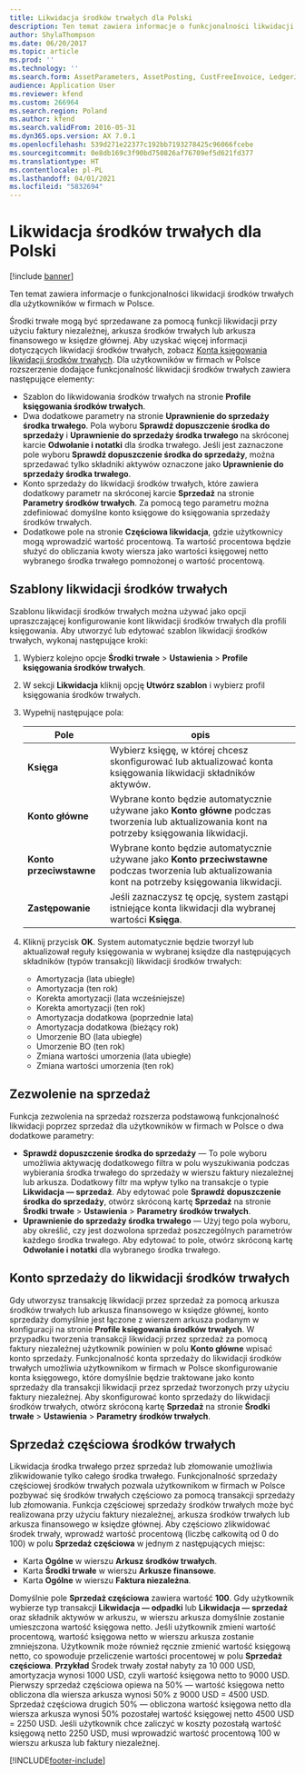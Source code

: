```yaml
---
title: Likwidacja środków trwałych dla Polski
description: Ten temat zawiera informacje o funkcjonalności likwidacji środków trwałych dla użytkowników w firmach w Polsce.
author: ShylaThompson
ms.date: 06/20/2017
ms.topic: article
ms.prod: ''
ms.technology: ''
ms.search.form: AssetParameters, AssetPosting, CustFreeInvoice, LedgerJournalTable
audience: Application User
ms.reviewer: kfend
ms.custom: 266964
ms.search.region: Poland
ms.author: kfend
ms.search.validFrom: 2016-05-31
ms.dyn365.ops.version: AX 7.0.1
ms.openlocfilehash: 539d271e22377c192bb7193278425c96066fcebe
ms.sourcegitcommit: 0e8db169c3f90bd750826af76709ef5d621fd377
ms.translationtype: HT
ms.contentlocale: pl-PL
ms.lasthandoff: 04/01/2021
ms.locfileid: "5832694"
---
```

# <a name="fixed-assets-disposal-for-poland"></a>Likwidacja środków trwałych dla Polski

[!include [banner](../includes/banner.md)]

Ten temat zawiera informacje o funkcjonalności likwidacji środków trwałych dla użytkowników w firmach w Polsce. 

Środki trwałe mogą być sprzedawane za pomocą funkcji likwidacji przy użyciu faktury niezależnej, arkusza środków trwałych lub arkusza finansowego w księdze głównej. Aby uzyskać więcej informacji dotyczących likwidacji środków trwałych, zobacz [Konta księgowania likwidacji środków trwałych](../fixed-assets/fixed-asset-disposal-posting-accounts.md). Dla użytkowników w firmach w Polsce rozszerzenie dodające funkcjonalność likwidacji środków trwałych zawiera następujące elementy:

-   Szablon do likwidowania środków trwałych na stronie **Profile księgowania środków trwałych**.
-   Dwa dodatkowe parametry na stronie **Uprawnienie do sprzedaży środka trwałego**. Pola wyboru **Sprawdź dopuszczenie środka do sprzedaży** i **Uprawnienie do sprzedaży środka trwałego** na skróconej karcie **Odwołanie i notatki** dla środka trwałego. Jeśli jest zaznaczone pole wyboru **Sprawdź dopuszczenie środka do sprzedaży**, można sprzedawać tylko składniki aktywów oznaczone jako **Uprawnienie do sprzedaży środka trwałego**.
-   Konto sprzedaży do likwidacji środków trwałych, które zawiera dodatkowy parametr na skróconej karcie **Sprzedaż** na stronie **Parametry środków trwałych**. Za pomocą tego parametru można zdefiniować domyślne konto księgowe do księgowania sprzedaży środków trwałych.
-   Dodatkowe pole na stronie **Częściowa likwidacja**, gdzie użytkownicy mogą wprowadzić wartość procentową. Ta wartość procentowa będzie służyć do obliczania kwoty wiersza jako wartości księgowej netto wybranego środka trwałego pomnożonej o wartość procentową.

## <a name="templates-for-fixed-asset-disposal"></a>Szablony likwidacji środków trwałych
Szablonu likwidacji środków trwałych można używać jako opcji upraszczającej konfigurowanie kont likwidacji środków trwałych dla profili księgowania. Aby utworzyć lub edytować szablon likwidacji środków trwałych, wykonaj następujące kroki:

1. Wybierz kolejno opcje **Środki trwałe** &gt; **Ustawienia** &gt; **Profile księgowania środków trwałych**.
2. W sekcji **Likwidacja** kliknij opcję **Utwórz szablon** i wybierz profil księgowania środków trwałych.
3. Wypełnij następujące pola:

   |                  Pole          |                     opis                                                                                                             |
   |---------------------------------|---------------------------------------------------------------------------------------------------------------------------------------------|
   |      <strong>Księga</strong>      |                           Wybierz księgę, w której chcesz skonfigurować lub aktualizować konta księgowania likwidacji składników aktywów.                            |
   |  <strong>Konto główne</strong>  |    Wybrane konto będzie automatycznie używane jako <strong>Konto główne</strong> podczas tworzenia lub aktualizowania kont na potrzeby księgowania likwidacji.    |
   | <strong>Konto przeciwstawne</strong> | Wybrane konto będzie automatycznie używane jako <strong>Konto przeciwstawne</strong> podczas tworzenia lub aktualizowania kont na potrzeby księgowania likwidacji. |
   |   <strong>Zastępowanie</strong>    |                   Jeśli zaznaczysz tę opcję, system zastąpi istniejące konta likwidacji dla wybranej wartości <strong>Księga</strong>.                   |


4. Kliknij przycisk **OK**. System automatycznie będzie tworzył lub aktualizował reguły księgowania w wybranej księdze dla następujących składników (typów transakcji) likwidacji środków trwałych:
   -   Amortyzacja (lata ubiegłe)
   -   Amortyzacja (ten rok)
   -   Korekta amortyzacji (lata wcześniejsze)
   -   Korekta amortyzacji (ten rok)
   -   Amortyzacja dodatkowa (poprzednie lata)
   -   Amortyzacja dodatkowa (bieżący rok)
   -   Umorzenie BO (lata ubiegłe)
   -   Umorzenie BO (ten rok)
   -   Zmiana wartości umorzenia (lata ubiegłe)
   -   Zmiana wartości umorzenia (ten rok)

## <a name="permission-to-sell"></a>Zezwolenie na sprzedaż
Funkcja zezwolenia na sprzedaż rozszerza podstawową funkcjonalność likwidacji poprzez sprzedaż dla użytkowników w firmach w Polsce o dwa dodatkowe parametry:

-   **Sprawdź dopuszczenie środka do sprzedaży** — To pole wyboru umożliwia aktywację dodatkowego filtra w polu wyszukiwania podczas wybierania środka trwałego do sprzedaży w wierszu faktury niezależnej lub arkusza. Dodatkowy filtr ma wpływ tylko na transakcje o typie **Likwidacja — sprzedaż**. Aby edytować pole **Sprawdź dopuszczenie środka do sprzedaży**, otwórz skróconą kartę **Sprzedaż** na stronie **Środki trwałe** &gt; **Ustawienia** &gt; **Parametry środków trwałych**.
-   **Uprawnienie do sprzedaży środka trwałego** — Użyj tego pola wyboru, aby określić, czy jest dozwolona sprzedaż poszczególnych parametrów każdego środka trwałego. Aby edytować to pole, otwórz skróconą kartę **Odwołanie i notatki** dla wybranego środka trwałego.

## <a name="sales-account-for-fixed-assets-disposal"></a>Konto sprzedaży do likwidacji środków trwałych
Gdy utworzysz transakcję likwidacji przez sprzedaż za pomocą arkusza środków trwałych lub arkusza finansowego w księdze głównej, konto sprzedaży domyślnie jest łączone z wierszem arkusza podanym w konfiguracji na stronie **Profile księgowania środków trwałych**. W przypadku tworzenia transakcji likwidacji przez sprzedaż za pomocą faktury niezależnej użytkownik powinien w polu **Konto główne** wpisać konto sprzedaży. Funkcjonalność konta sprzedaży do likwidacji środków trwałych umożliwia użytkownikom w firmach w Polsce skonfigurowanie konta księgowego, które domyślnie będzie traktowane jako konto sprzedaży dla transakcji likwidacji przez sprzedaż tworzonych przy użyciu faktury niezależnej. Aby skonfigurować konto sprzedaży do likwidacji środków trwałych, otwórz skróconą kartę **Sprzedaż** na stronie **Środki trwałe** &gt; **Ustawienia** &gt; **Parametry środków trwałych**.

## <a name="partial-sales-of-fixed-assets"></a>Sprzedaż częściowa środków trwałych
Likwidacja środka trwałego przez sprzedaż lub złomowanie umożliwia zlikwidowanie tylko całego środka trwałego. Funkcjonalność sprzedaży częściowej środków trwałych pozwala użytkownikom w firmach w Polsce pozbywać się środków trwałych częściowo za pomocą transakcji sprzedaży lub złomowania. Funkcja częściowej sprzedaży środków trwałych może być realizowana przy użyciu faktury niezależnej, arkusza środków trwałych lub arkusza finansowego w księdze głównej. Aby częściowo zlikwidować środek trwały, wprowadź wartość procentową (liczbę całkowitą od 0 do 100) w polu **Sprzedaż częściowa** w jednym z następujących miejsc:

-   Karta **Ogólne** w wierszu **Arkusz środków trwałych**.
-   Karta **Środki trwałe** w wierszu **Arkusze finansowe**.
-   Karta **Ogólne** w wierszu **Faktura niezależna**.

Domyślnie pole **Sprzedaż częściowa** zawiera wartość **100**. Gdy użytkownik wybierze typ transakcji **Likwidacja — odpadki** lub **Likwidacja — sprzedaż** oraz składnik aktywów w arkuszu, w wierszu arkusza domyślnie zostanie umieszczona wartość księgowa netto. Jeśli użytkownik zmieni wartość procentową, wartość księgowa netto w wierszu arkusza zostanie zmniejszona. Użytkownik może również ręcznie zmienić wartość księgową netto, co spowoduje przeliczenie wartości procentowej w polu **Sprzedaż częściowa**. **Przykład** Środek trwały został nabyty za 10 000 USD, amortyzacja wynosi 1000 USD, czyli wartość księgowa netto to 9000 USD. Pierwszy sprzedaż częściowa opiewa na 50% — wartość księgowa netto obliczona dla wiersza arkusza wynosi 50% z 9000 USD = 4500 USD. Sprzedaż częściowa drugich 50% — obliczona wartość księgowa netto dla wiersza arkusza wynosi 50% pozostałej wartość księgowej netto 4500 USD = 2250 USD. Jeśli użytkownik chce zaliczyć w koszty pozostałą wartość księgową netto 2250 USD, musi wprowadzić wartość procentową 100 w wierszu arkusza lub faktury niezależnej.





[!INCLUDE[footer-include](../../includes/footer-banner.md)]